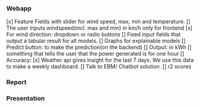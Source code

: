 ### Webapp 
[x] Feature Fields with slider for wind speed, max, min and temperature.
[] The user inputs windspeed(incl. max and min) in km/h only for frontend
[x] For wind direction: dropdown or radio buttons
[] Fixed input fields that output a tabular result for all models.
[] Graphs for explainable models 
[] Predict button: to make the prediction(on the backend)
[] Output: in kWh
[] something that tells the user that the power generated is for one hour 
[] Accuracy: 
[x] Weather api gives insight for the last 7 days. We use this data to make a weekly dashboard.
[] Talk to EBM/ Chatbot solution. 
[] r2 scores

### Report


### Presentation
